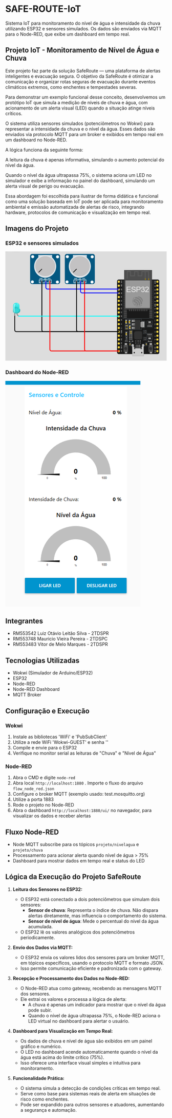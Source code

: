 # SAFE-ROUTE-IoT

Sistema IoT para monitoramento do nível de água e intensidade da chuva utilizando ESP32 e sensores simulados. Os dados são enviados via MQTT para o Node-RED, que exibe um dashboard em tempo real.

## Projeto IoT - Monitoramento de Nível de Água e Chuva

Este projeto faz parte da solução SafeRoute — uma plataforma de alertas inteligentes e evacuação segura. O objetivo da SafeRoute é otimizar a comunicação e organizar rotas seguras de evacuação durante eventos climáticos extremos, como enchentes e tempestades severas.

Para demonstrar um exemplo funcional desse conceito, desenvolvemos um protótipo IoT que simula a medição de níveis de chuva e água, com acionamento de um alerta visual (LED) quando a situação atinge níveis críticos.

O sistema utiliza sensores simulados (potenciômetros no Wokwi) para representar a intensidade da chuva e o nível da água. Esses dados são enviados via protocolo MQTT para um broker e exibidos em tempo real em um dashboard no Node-RED.

A lógica funciona da seguinte forma:

A leitura da chuva é apenas informativa, simulando o aumento potencial do nível da água.

Quando o nível da água ultrapassa 75%, o sistema aciona um LED no simulador e exibe a informação no painel do dashboard, simulando um alerta visual de perigo ou evacuação.

Essa abordagem foi escolhida para ilustrar de forma didática e funcional como uma solução baseada em IoT pode ser aplicada para monitoramento ambiental e emissão automatizada de alertas de risco, integrando hardware, protocolos de comunicação e visualização em tempo real.

## Imagens do Projeto

### ESP32 e sensores simulados
![ESP32 com sensores simulados](imgs/esp32.png)

### Dashboard do Node-RED
![Dashboard do SafeRoute](imgs/dashboard.png)

## Integrantes

- RM553542 Luiz Otávio Leitão Silva - 2TDSPR
- RM553748 Mauricio Vieira Pereira - 2TDSPC
- RM553483 Vitor de Melo Marques - 2TDSPR

## Tecnologias Utilizadas 

- Wokwi (Simulador de Arduino/ESP32)
- ESP32
- Node-RED
- Node-RED Dashboard
- MQTT Broker

## Configuração e Execução

### Wokwi

1. Instale as bibliotecas 'WiFi' e 'PubSubClient' 
2. Utilize a rede WiFi 'Wokwi-GUEST' e senha ''
3. Compile e envie para o ESP32
4. Verifique no monitor serial as leituras de "Chuva" e "Nível de Água"

### Node-RED

1. Abra o CMD e digite ```node-red ```
2. Abra local  ```http://localhost:1880```
. Importe o fluxo do arquivo `flow_node_red.json`
2. Configure o broker MQTT (exemplo usado: test.mosquitto.org)
3. Utilize a porta 1883
4. Rode o projeto no Node-RED
5. Abra o dashboard ```http://localhost:1880/ui/``` no navegador, para visualizar os dados e receber alertas

## Fluxo Node-RED

- Node MQTT subscribe para os tópicos `projeto/nivelagua` e `projeto/chuva`
- Processamento para acionar alerta quando nível de água > 75%
- Dashboard para mostrar dados em tempo real e status do LED

## Lógica da Execução do Projeto SafeRoute

1. **Leitura dos Sensores no ESP32:**
   - O ESP32 está conectado a dois potenciômetros que simulam dois sensores:
     - **Sensor de chuva**: Representa o índice de chuva. Não dispara alertas diretamente, mas influencia o comportamento do sistema.
     - **Sensor de nível de água**: Mede o percentual do nível da água acumulada.
   - O ESP32 lê os valores analógicos dos potenciômetros periodicamente.

2. **Envio dos Dados via MQTT:**
   - O ESP32 envia os valores lidos dos sensores para um broker MQTT, em tópicos específicos, usando o protocolo MQTT e formato JSON.
   - Isso permite comunicação eficiente e padronizada com o gateway.

3. **Recepção e Processamento dos Dados no Node-RED:**
   - O Node-RED atua como gateway, recebendo as mensagens MQTT dos sensores.
   - Ele extrai os valores e processa a lógica de alerta:
     - A chuva é apenas um indicador para mostrar que o nível da água pode subir.
     - Quando o nível de água ultrapassa 75%, o Node-RED aciona o LED virtual no dashboard para alertar o usuário.

4. **Dashboard para Visualização em Tempo Real:**
   - Os dados de chuva e nível de água são exibidos em um painel gráfico e numérico.
   - O LED no dashboard acende automaticamente quando o nível da água está acima do limite crítico (75%).
   - Isso oferece uma interface visual simples e intuitiva para monitoramento.

5. **Funcionalidade Prática:**
   - O sistema simula a detecção de condições críticas em tempo real.
   - Serve como base para sistemas reais de alerta em situações de risco como enchentes.
   - Pode ser expandido para outros sensores e atuadores, aumentando a segurança e automação.



